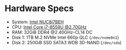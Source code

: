# Hardware Specs
- System: [Intel NUC8i7BEH][1]
- CPU: [Intel Core i7-8559U @2.70GHz][2]
- RAM: 32GiB DDR4 @2.40GHz-CL14 DC
- Disk 1: 1TB M.2 NVMe Intel 660p QLC (`/dev/nvme0n1`)
- Disk 2: 250GiB SSD SATA3 WDB 3D-NAND (`/dev/sda`)

[1]: https://ark.intel.com/content/www/us/en/ark/products/126140/intel-nuc-kit-nuc8i7beh.html
[2]: https://ark.intel.com/content/www/us/en/ark/products/137979/intel-core-i7-8559u-processor-8m-cache-up-to-4-50-ghz.html
